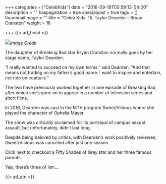 +++
categories = ["CelebKids"]
date = "2018-09-19T00:59:13-04:00"
description = ""
haspagination = true
specialpost = true
tags = []
thumbnailImage = ""
title = "Celeb Kids: 15. Taylor Dearden – Bryan Cranston"
weight = 16

+++
{{< ad_head >}}

![](/uploads/13.jpg)[_Image Credit_](http://americanupbeat.com/kids-of-famous-parents-where-are-they-now/15/)

The daughter of Breaking Bad star Bryan Cranston normally goes by her stage name, Taylor Dearden.

“I really wanted to succeed on my own terms,” said Dearden. “And that means not trading on my father’s good name. I want to inspire and entertain, not ride on coattails.”

The two have previously worked together in one episode of Breaking Bad, after which she’s gone on to appear in a number of television series and short films.

In 2016, Dearden was cast in the MTV program Sweet/Vicious where she played the character of Ophelia Mayer.

The show was critically acclaimed for its portrayal of campus sexual assault, but unfortunately, didn’t last long.

Despite being beloved by critics, with Dearden’s work positively reviewed, Sweet/Vicious was canceled after just one season.

Click next to checkout a Fifty Shades of Grey star and her three famous parents.

Yep, there’s three of ’em…

{{< ad_atn >}}